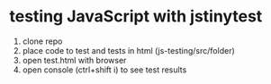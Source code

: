 # testing JavaScript with jstinytest

1. clone repo
2. place code to test and tests in html (js-testing/src/folder)
3. open test.html with browser
4. open console (ctrl+shift i) to see test results
